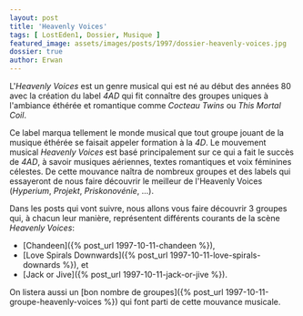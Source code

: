 ```yaml
---
layout: post
title: 'Heavenly Voices'
tags: [ LostEden1, Dossier, Musique ]
featured_image: assets/images/posts/1997/dossier-heavenly-voices.jpg
dossier: true
author: Erwan
---
```


L'*Heavenly Voices* est un genre musical qui est né au début des années 80 avec la création du label *4AD* qui fit connaître des groupes uniques à l'ambiance éthérée et romantique comme *Cocteau Twins* ou *This Mortal Coil*. 

<!--more-->

Ce label marqua tellement le monde musical que tout groupe jouant de la musique éthérée se faisait appeler formation à la *4D*. Le mouvement musical *Heavenly Voices* est basé principalement sur ce qui a fait le succès de *4AD*, à savoir musiques aériennes, textes romantiques et voix féminines célestes. De cette mouvance naîtra de nombreux groupes et des labels qui essayeront de nous faire découvrir le meilleur de l'Heavenly Voices (*Hyperium*, *Projekt*, *Priskonovénie*, ...).

Dans les posts qui vont suivre, nous allons vous faire découvrir 3 groupes qui, à chacun leur manière, représentent différents courants de la scène *Heavenly Voices*:

- [Chandeen]({% post_url 1997-10-11-chandeen %}),
- [Love Spirals Downwards]({% post_url 1997-10-11-love-spirals-downards %}), et
- [Jack or Jive]({% post_url 1997-10-11-jack-or-jive %}).

On listera aussi un [bon nombre de groupes]({% post_url 1997-10-11-groupe-heavenly-voices %}) qui font parti de cette mouvance musicale.